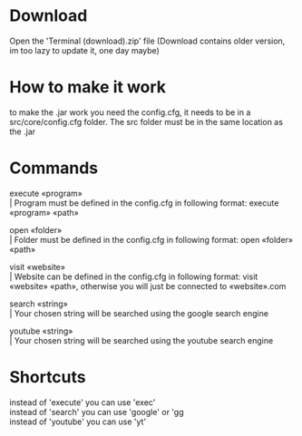 # Download
Open the 'Terminal (download).zip' file
(Download contains older version, im too lazy to update it, one day maybe)

# How to make it work
to make the .jar work you need the config.cfg, it needs to be in a src/core/config.cfg folder. The src folder must be in the same location as the .jar

# Commands
execute «program»   
| Program must be defined in the config.cfg in following format: execute «program» «path»  
  
open «folder»     
| Folder must be defined in the config.cfg in following format: open «folder» «path»  
  
visit «website»   
| Website can be defined in the config.cfg in following format: visit «website» «path», otherwise you will just be connected to «website».com  
  
search «string»   
| Your chosen string will be searched using the google search engine  
  
youtube «string»  
| Your chosen string will be searched using the youtube search engine  
    
# Shortcuts
instead of 'execute' you can use 'exec'  
instead of 'search' you can use 'google' or 'gg  
instead of 'youtube' you can use 'yt'  
